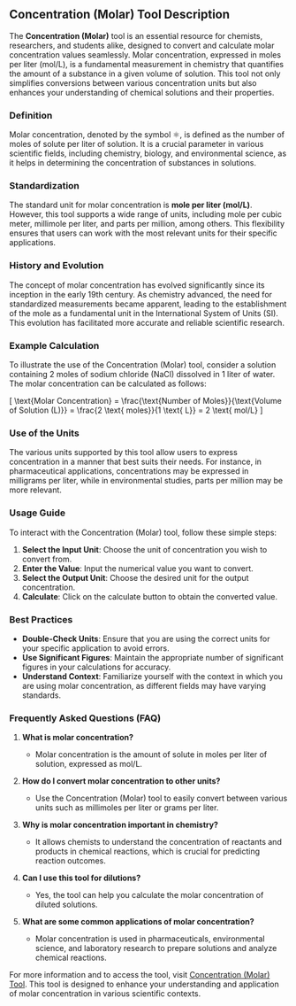 ## Concentration (Molar) Tool Description

The **Concentration (Molar)** tool is an essential resource for chemists, researchers, and students alike, designed to convert and calculate molar concentration values seamlessly. Molar concentration, expressed in moles per liter (mol/L), is a fundamental measurement in chemistry that quantifies the amount of a substance in a given volume of solution. This tool not only simplifies conversions between various concentration units but also enhances your understanding of chemical solutions and their properties.

### Definition

Molar concentration, denoted by the symbol ⚛️, is defined as the number of moles of solute per liter of solution. It is a crucial parameter in various scientific fields, including chemistry, biology, and environmental science, as it helps in determining the concentration of substances in solutions.

### Standardization

The standard unit for molar concentration is **mole per liter (mol/L)**. However, this tool supports a wide range of units, including mole per cubic meter, millimole per liter, and parts per million, among others. This flexibility ensures that users can work with the most relevant units for their specific applications.

### History and Evolution

The concept of molar concentration has evolved significantly since its inception in the early 19th century. As chemistry advanced, the need for standardized measurements became apparent, leading to the establishment of the mole as a fundamental unit in the International System of Units (SI). This evolution has facilitated more accurate and reliable scientific research.

### Example Calculation

To illustrate the use of the Concentration (Molar) tool, consider a solution containing 2 moles of sodium chloride (NaCl) dissolved in 1 liter of water. The molar concentration can be calculated as follows:

\[ \text{Molar Concentration} = \frac{\text{Number of Moles}}{\text{Volume of Solution (L)}} = \frac{2 \text{ moles}}{1 \text{ L}} = 2 \text{ mol/L} \]

### Use of the Units

The various units supported by this tool allow users to express concentration in a manner that best suits their needs. For instance, in pharmaceutical applications, concentrations may be expressed in milligrams per liter, while in environmental studies, parts per million may be more relevant.

### Usage Guide

To interact with the Concentration (Molar) tool, follow these simple steps:

1. **Select the Input Unit**: Choose the unit of concentration you wish to convert from.
2. **Enter the Value**: Input the numerical value you want to convert.
3. **Select the Output Unit**: Choose the desired unit for the output concentration.
4. **Calculate**: Click on the calculate button to obtain the converted value.

### Best Practices

- **Double-Check Units**: Ensure that you are using the correct units for your specific application to avoid errors.
- **Use Significant Figures**: Maintain the appropriate number of significant figures in your calculations for accuracy.
- **Understand Context**: Familiarize yourself with the context in which you are using molar concentration, as different fields may have varying standards.

### Frequently Asked Questions (FAQ)

1. **What is molar concentration?**
   - Molar concentration is the amount of solute in moles per liter of solution, expressed as mol/L.

2. **How do I convert molar concentration to other units?**
   - Use the Concentration (Molar) tool to easily convert between various units such as millimoles per liter or grams per liter.

3. **Why is molar concentration important in chemistry?**
   - It allows chemists to understand the concentration of reactants and products in chemical reactions, which is crucial for predicting reaction outcomes.

4. **Can I use this tool for dilutions?**
   - Yes, the tool can help you calculate the molar concentration of diluted solutions.

5. **What are some common applications of molar concentration?**
   - Molar concentration is used in pharmaceuticals, environmental science, and laboratory research to prepare solutions and analyze chemical reactions.

For more information and to access the tool, visit [Concentration (Molar) Tool](https://www.inayam.co/unit-converter/concentration_molar). This tool is designed to enhance your understanding and application of molar concentration in various scientific contexts.